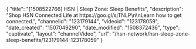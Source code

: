 {
    "title": "[1508522766] HSN | Sleep Zone: Sleep Benefits",
    "description": "Shop HSN Connected Life at https:\/\/goo.gl\/sjTNLP\n\nLearn how to get connected.",
    "channelid": "123179144",
    "videoid": "123178059",
    "date_created": "1507049290",
    "date_modified": "1508372436",
    "type": "captivate",
    "layout": "channelVideo",
    "url": "\/hsn-network\/hsn-sleep-zone-sleep-benefits\/123179144-123178059"
}